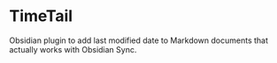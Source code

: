 # TimeTail
Obsidian plugin to add last modified date to Markdown documents that actually works with Obsidian Sync.
